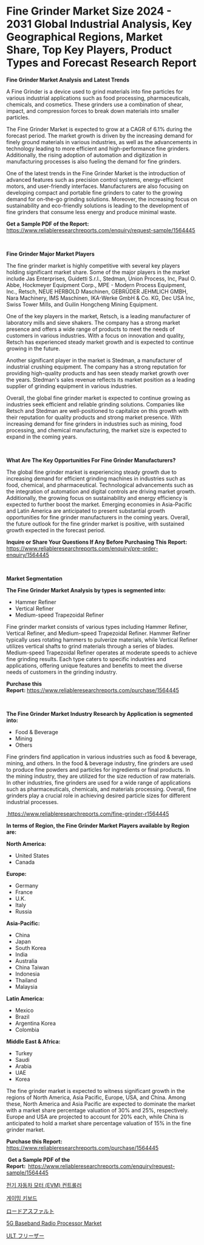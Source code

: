 <p><h1>Fine Grinder Market Size 2024 - 2031 Global Industrial Analysis, Key Geographical Regions, Market Share, Top Key Players, Product Types and Forecast Research Report</h1></p><p><strong>Fine Grinder Market Analysis and Latest Trends</strong></p>
<p><p>A Fine Grinder is a device used to grind materials into fine particles for various industrial applications such as food processing, pharmaceuticals, chemicals, and cosmetics. These grinders use a combination of shear, impact, and compression forces to break down materials into smaller particles.</p><p>The Fine Grinder Market is expected to grow at a CAGR of 6.1% during the forecast period. The market growth is driven by the increasing demand for finely ground materials in various industries, as well as the advancements in technology leading to more efficient and high-performance fine grinders. Additionally, the rising adoption of automation and digitization in manufacturing processes is also fueling the demand for fine grinders.</p><p>One of the latest trends in the Fine Grinder Market is the introduction of advanced features such as precision control systems, energy-efficient motors, and user-friendly interfaces. Manufacturers are also focusing on developing compact and portable fine grinders to cater to the growing demand for on-the-go grinding solutions. Moreover, the increasing focus on sustainability and eco-friendly solutions is leading to the development of fine grinders that consume less energy and produce minimal waste.</p></p>
<p><strong>Get a Sample PDF of the Report:&nbsp;</strong> <a href="https://www.reliableresearchreports.com/enquiry/request-sample/1564445">https://www.reliableresearchreports.com/enquiry/request-sample/1564445</a></p>
<p>&nbsp;</p>
<p><strong>Fine Grinder Major Market Players</strong></p>
<p><p>The fine grinder market is highly competitive with several key players holding significant market share. Some of the major players in the market include Jas Enterprises, Guidetti S.r.l., Stedman, Union Process, Inc, Paul O. Abbe, Hockmeyer Equipment Corp., MPE - Modern Process Equipment, Inc., Retsch, NEUE HERBOLD Maschinen, GEBRÜDER JEHMLICH GMBH, Nara Machinery, IMS Maschinen, IKA-Werke GmbH & Co. KG, Dec USA Inc, Swiss Tower Mills, and Guilin Hongcheng Mining Equipment.</p><p>One of the key players in the market, Retsch, is a leading manufacturer of laboratory mills and sieve shakers. The company has a strong market presence and offers a wide range of products to meet the needs of customers in various industries. With a focus on innovation and quality, Retsch has experienced steady market growth and is expected to continue growing in the future.</p><p>Another significant player in the market is Stedman, a manufacturer of industrial crushing equipment. The company has a strong reputation for providing high-quality products and has seen steady market growth over the years. Stedman's sales revenue reflects its market position as a leading supplier of grinding equipment in various industries.</p><p>Overall, the global fine grinder market is expected to continue growing as industries seek efficient and reliable grinding solutions. Companies like Retsch and Stedman are well-positioned to capitalize on this growth with their reputation for quality products and strong market presence. With increasing demand for fine grinders in industries such as mining, food processing, and chemical manufacturing, the market size is expected to expand in the coming years.</p></p>
<p>&nbsp;</p>
<p><strong>What Are The Key Opportunities For Fine Grinder Manufacturers?</strong></p>
<p><p>The global fine grinder market is experiencing steady growth due to increasing demand for efficient grinding machines in industries such as food, chemical, and pharmaceutical. Technological advancements such as the integration of automation and digital controls are driving market growth. Additionally, the growing focus on sustainability and energy efficiency is expected to further boost the market. Emerging economies in Asia-Pacific and Latin America are anticipated to present substantial growth opportunities for fine grinder manufacturers in the coming years. Overall, the future outlook for the fine grinder market is positive, with sustained growth expected in the forecast period.</p></p>
<p><strong>Inquire or Share Your Questions If Any Before Purchasing This Report:</strong> <a href="https://www.reliableresearchreports.com/enquiry/pre-order-enquiry/1564445">https://www.reliableresearchreports.com/enquiry/pre-order-enquiry/1564445</a></p>
<p>&nbsp;</p>
<p><strong>Market Segmentation</strong></p>
<p><strong>The Fine Grinder Market Analysis by types is segmented into:</strong></p>
<p><ul><li>Hammer Refiner</li><li>Vertical Refiner</li><li>Medium-speed Trapezoidal Refiner</li></ul></p>
<p><p>Fine grinder market consists of various types including Hammer Refiner, Vertical Refiner, and Medium-speed Trapezoidal Refiner. Hammer Refiner typically uses rotating hammers to pulverize materials, while Vertical Refiner utilizes vertical shafts to grind materials through a series of blades. Medium-speed Trapezoidal Refiner operates at moderate speeds to achieve fine grinding results. Each type caters to specific industries and applications, offering unique features and benefits to meet the diverse needs of customers in the grinding industry.</p></p>
<p><strong>Purchase this Report:&nbsp;</strong><a href="https://www.reliableresearchreports.com/purchase/1564445">https://www.reliableresearchreports.com/purchase/1564445</a></p>
<p>&nbsp;</p>
<p><strong>The Fine Grinder Market Industry Research by Application is segmented into:</strong></p>
<p><ul><li>Food & Beverage</li><li>Mining</li><li>Others</li></ul></p>
<p><p>Fine grinders find application in various industries such as food & beverage, mining, and others. In the food & beverage industry, fine grinders are used to produce fine powders and particles for ingredients or final products. In the mining industry, they are utilized for the size reduction of raw materials. In other industries, fine grinders are used for a wide range of applications such as pharmaceuticals, chemicals, and materials processing. Overall, fine grinders play a crucial role in achieving desired particle sizes for different industrial processes.</p></p>
<p><a href="https://www.reliableresearchreports.com/fine-grinder-r1564445">&nbsp;https://www.reliableresearchreports.com/fine-grinder-r1564445</a></p>
<p><strong>In terms of Region, the Fine Grinder Market Players available by Region are:</strong></p>
<p>
    <p> <strong> North America: </strong>
        <ul>
            <li>United States</li>
            <li>Canada</li>
        </ul>
        </p> 
    <p> <strong> Europe: </strong>
        <ul>
            <li>Germany</li>
            <li>France</li>
            <li>U.K.</li>
            <li>Italy</li>
            <li>Russia</li>
        </ul>
        </p> 
    <p> <strong> Asia-Pacific: </strong>
        <ul>
            <li>China</li>
            <li>Japan</li>
            <li>South Korea</li>
            <li>India</li>
            <li>Australia</li>
            <li>China Taiwan</li>
            <li>Indonesia</li>
            <li>Thailand</li>
            <li>Malaysia</li>
        </ul>
        </p> 
    <p> <strong> Latin America: </strong>
        <ul>
            <li>Mexico</li>
            <li>Brazil</li>
            <li>Argentina Korea</li>
            <li>Colombia</li>
        </ul>
        </p> 
    <p> <strong> Middle East & Africa: </strong>
        <ul>
            <li>Turkey</li>
            <li>Saudi</li>
            <li>Arabia</li>
            <li>UAE</li>
            <li>Korea</li>
        </ul>
    </p>
    </p>
<p><p>The fine grinder market is expected to witness significant growth in the regions of North America, Asia Pacific, Europe, USA, and China. Among these, North America and Asia Pacific are expected to dominate the market with a market share percentage valuation of 30% and 25%, respectively. Europe and USA are projected to account for 20% each, while China is anticipated to hold a market share percentage valuation of 15% in the fine grinder market.</p></p>
<p><strong>Purchase this Report: </strong><a href="https://www.reliableresearchreports.com/purchase/1564445">https://www.reliableresearchreports.com/purchase/1564445</a></p>
<p>&nbsp;<strong>Get a Sample PDF of the Report:&nbsp;&nbsp;</strong><a href="https://www.reliableresearchreports.com/enquiry/request-sample/1564445">https://www.reliableresearchreports.com/enquiry/request-sample/1564445</a></p>
<p><strong></strong></p>
<p><p><a href="https://medium.com/@darrellacocha676/%EC%A0%84%EA%B8%B0-%EC%9E%90%EB%8F%99%EC%B0%A8-%EB%AA%A8%ED%84%B0-evm-%EC%BB%A8%ED%8A%B8%EB%A1%A4%EB%9F%AC-%EC%8B%9C%EC%9E%A5%EC%9D%80-%EC%8B%9C%EC%9E%A5-%EC%A0%90%EC%9C%A0%EC%9C%A8-%EA%B7%9C%EB%AA%A8-%EB%B0%8F-2031%EB%85%84%EA%B9%8C%EC%A7%80%EC%9D%98-%EC%98%88%EC%83%81-%EC%98%88%EC%B8%A1%EC%97%90-%EC%A4%91%EC%A0%90%EC%9D%84-%EB%91%90%EA%B3%A0-%EC%9E%88%EC%8A%B5%EB%8B%88%EB%8B%A4-b85b780651ba">전기 자동차 모터 (EVM) 컨트롤러</a></p><p><a href="https://medium.com/@llanajer/%EA%B2%8C%EC%9D%B4%EB%B0%8D-%ED%82%A4%EB%B3%B4%EB%93%9C-%EC%8B%9C%EC%9E%A5-%EB%B3%B4%EA%B3%A0%EC%84%9C%EB%8A%94%EC%9D%B4-%EC%8B%9C%EC%9E%A5%EC%9D%98-%EC%B5%9C%EC%8B%A0-%ED%8A%B8%EB%A0%8C%EB%93%9C%EC%99%80-%EC%84%B1%EC%9E%A5-%EA%B8%B0%ED%9A%8C%EB%A5%BC-%EB%B0%9D%ED%98%94%EC%8A%B5%EB%8B%88%EB%8B%A4-3fc472e90db8">게이밍 키보드</a></p><p><a href="https://medium.com/@jonathanstephens626/%E9%81%93%E8%B7%AF%E3%82%A2%E3%82%B9%E3%83%95%E3%82%A1%E3%83%AB%E3%83%88%E5%B8%82%E5%A0%B4%E8%A6%8F%E6%A8%A1-cagr-%E3%83%88%E3%83%AC%E3%83%B3%E3%83%892024-2030-47af7486227c">ロードアスファルト</a></p><p><a href="https://www.linkedin.com/pulse/5g-baseband-radio-processor-market-analysis-its-cagr-segmentation-cn16f?trackingId=cph5ulicKHyd2CKqxU1MJg%3D%3D">5G Baseband Radio Processor Market</a></p><p><a href="https://medium.com/@jonathanailey6577467/%E6%AC%A1%E3%81%AE%E6%96%87%E7%AB%A0%E3%82%92%E6%97%A5%E6%9C%AC%E8%AA%9E%E3%81%AB%E7%BF%BB%E8%A8%B3%E3%81%97%E3%81%A6%E3%81%8F%E3%81%A0%E3%81%95%E3%81%84-ult%E3%83%95%E3%83%AA%E3%83%BC%E3%82%B6%E3%83%BC%E3%83%9E%E3%83%BC%E3%82%B1%E3%83%83%E3%83%88%E3%81%AE%E5%88%86%E6%9E%90-2031%E5%B9%B4%E3%81%BE%E3%81%A7%E3%81%AE%E3%82%B0%E3%83%AD%E3%83%BC%E3%83%90%E3%83%AB%E7%94%A3%E6%A5%AD%E5%B1%95%E6%9C%9B%E3%81%A8%E4%BA%88%E6%B8%AC-2024-5460a690152d">ULT フリーザー</a></p></p>